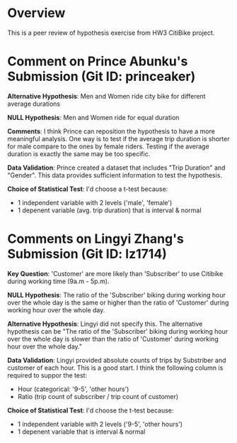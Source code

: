 # Overview
This is a peer review of hypothesis exercise from HW3 CitiBike project.

# Comment on Prince Abunku's Submission (Git ID: princeaker) 
**Alternative Hypothesis**: Men and Women ride city bike for different average durations

**NULL Hypothesis**: Men and Women ride for equal duration

**Comments**:
I think Prince can reposition the hypothesis to have a more meaningful analysis. One way is to test if the average trip duration is shorter for male compare to the ones by female riders.
Testing if the average duration is exactly the same may be too specific.

**Data Validation**:
Prince created a dataset that includes "Trip Duration" and "Gender". This data provides sufficient information to test the hypothesis.

**Choice of Statistical Test**:
I'd choose a t-test because: 
- 1 independent variable with 2 levels ('male', 'female')
- 1 depenent variable (avg. trip duration) that is interval & normal

# Comments on Lingyi Zhang's Submission (Git ID: lz1714)
**Key Question**:
'Customer' are more likely than 'Subscriber' to use Citibike during working time (9a.m - 5p.m).

**NULL Hypothesis**:
The ratio of the 'Subscriber' biking during working hour over the whole day is the same or higher than the ratio of 'Customer' during working hour over the whole day.

**Alternative Hypothesis**:
Lingyi did not specify this. The alternative hypothesis can be "The ratio of the 'Subscriber' biking during working hour over the whole day is slower than the ratio of 'Customer' during working hour over the whole day."

**Data Validation**:
Lingyi provided absolute counts of trips by Substriber and customer of each hour. This is a good start. I think the following column is required to suppor the test:
- Hour (categorical: '9-5', 'other hours') 
- Ratio (trip count of subscriber / trip count of customer) 

**Choice of Statistical Test**:
I'd choose the t-test because: 
- 1 independent variable with 2 levels ('9-5', 'other hours')
- 1 depenent variable that is interval & normal

